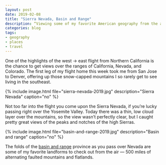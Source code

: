 ```yaml
---
layout: post
date: 2019-02-08
title: "Sierra Nevada, Basin and Range"
description: “Viewing some of my favorite American geography from the air.”
categories: blog
tags:
- geography
- places
- travel
---
```


One of the highlights of the west → east flight from Northern California is the chance to get views over the ranges of California, Nevada, and Colorado. The first leg of my flight home this week took me from San Jose to Denver, offering up those snow-capped mountains I so rarely get to see living in the southeast.

{% include image.html file="sierra-nevada-2019.jpg" description="Sierra Nevada" caption="no" %}

Not too far into the flight you come upon the Sierra Nevada, if you’re lucky passing right over the Yosemite Valley. Today there was a thin, low cloud layer over the mountains, so the view wasn’t perfectly clear, but I caught pretty great views of the peaks and notches of the high Sierras.

{% include image.html file="basin-and-range-2019.jpg" description="Basin and range" caption="no" %}

The folds of the [basin and range](https://en.wikipedia.org/wiki/Basin_and_Range_Province "Basin and range province") province as you pass over Nevada are some of my favorite landforms to check out from the air — 500 miles of alternating faulted mountains and flatlands.
